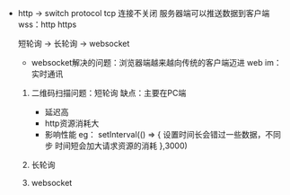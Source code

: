 - http -> switch protocol tcp 连接不关闭
  服务器端可以推送数据到客户端
  wss：http https

  短轮询 -> 长轮询 -> websocket

  - websocket解决的问题：浏览器端越来越向传统的客户端迈进
  web im：实时通讯

  1. 二维码扫描问题：短轮询
     缺点：主要在PC端
        - 延迟高
        - http资源消耗大
        - 影响性能
          eg：
          setInterval(() => {
            设置时间长会错过一些数据，不同步
            时间短会加大请求资源的消耗
          },3000)  
  2. 长轮询

  3. websocket


  
